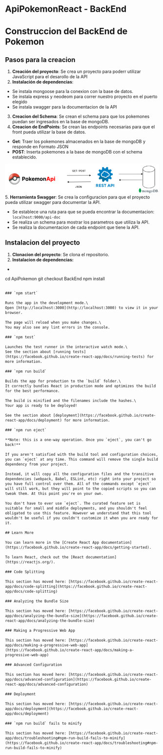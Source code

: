 # ApiPokemonReact - BackEnd 

# Construccion del BackEnd de Pokemon

## Pasos para la creacion

1. **Creación del proyecto**: Se crea un proyecto para poderr utilizar JavaScript para el desarollo de la API
2. **Instalación de dependencias**: 
  -  Se instala mongoose para la conexion con la base de datos.
  -  Se instala express y neodeom para correr nuestro proyecto en el puerto elegido
  -  Se instala swagger para la documentacion de la API
3. **Creacion del Schema**: Se crean el schema para que los pokemones puedan ser ingresados en la base de mongoDB.
4. **Creacion de EndPoints**: Se crean las endpoints necesarias para que el front pueda utilizar la base de datos.
  - **Get**: Traer los pokemones almacenados en la base de mongoDB y responde en Formato JSON
  - **POST**: Inserta pokemones a la base de mongoDB con el schema establecido.
                              
![Flujo de Api Rest](https://github.com/Chriss78Vera/ApiPokemonReact/blob/3f9a575bc8df15ce9f9ff3ac702a89caeea5965d/public/ApiRest.png "Flujo de la ApiRest")
5. **Herramienta Swagger**: Se crea la configuracion para que el proyecto pueda utilizar swagger para documentar la API.
  - Se establece una ruta para que se pueda encontrar la documentacion: ```localhost:9000/api-doc```
  - Se realiza un schema para mostrar los parametros que utiliza la API.
  - Se realiza la documentacion de cada endpoint que tiene la API.

## Instalacion del proyecto

1. **Clonacion del proyecto**: Se clona el repositorio.
2. **Instalacion de dependencias:** 
  - ```bash
  cd ApiPokemon
  git checkout BackEnd
  npm install 
```

### `npm start`

Runs the app in the development mode.\
Open [http://localhost:3000](http://localhost:3000) to view it in your browser.

The page will reload when you make changes.\
You may also see any lint errors in the console.

### `npm test`

Launches the test runner in the interactive watch mode.\
See the section about [running tests](https://facebook.github.io/create-react-app/docs/running-tests) for more information.

### `npm run build`

Builds the app for production to the `build` folder.\
It correctly bundles React in production mode and optimizes the build for the best performance.

The build is minified and the filenames include the hashes.\
Your app is ready to be deployed!

See the section about [deployment](https://facebook.github.io/create-react-app/docs/deployment) for more information.

### `npm run eject`

**Note: this is a one-way operation. Once you `eject`, you can't go back!**

If you aren't satisfied with the build tool and configuration choices, you can `eject` at any time. This command will remove the single build dependency from your project.

Instead, it will copy all the configuration files and the transitive dependencies (webpack, Babel, ESLint, etc) right into your project so you have full control over them. All of the commands except `eject` will still work, but they will point to the copied scripts so you can tweak them. At this point you're on your own.

You don't have to ever use `eject`. The curated feature set is suitable for small and middle deployments, and you shouldn't feel obligated to use this feature. However we understand that this tool wouldn't be useful if you couldn't customize it when you are ready for it.

## Learn More

You can learn more in the [Create React App documentation](https://facebook.github.io/create-react-app/docs/getting-started).

To learn React, check out the [React documentation](https://reactjs.org/).

### Code Splitting

This section has moved here: [https://facebook.github.io/create-react-app/docs/code-splitting](https://facebook.github.io/create-react-app/docs/code-splitting)

### Analyzing the Bundle Size

This section has moved here: [https://facebook.github.io/create-react-app/docs/analyzing-the-bundle-size](https://facebook.github.io/create-react-app/docs/analyzing-the-bundle-size)

### Making a Progressive Web App

This section has moved here: [https://facebook.github.io/create-react-app/docs/making-a-progressive-web-app](https://facebook.github.io/create-react-app/docs/making-a-progressive-web-app)

### Advanced Configuration

This section has moved here: [https://facebook.github.io/create-react-app/docs/advanced-configuration](https://facebook.github.io/create-react-app/docs/advanced-configuration)

### Deployment

This section has moved here: [https://facebook.github.io/create-react-app/docs/deployment](https://facebook.github.io/create-react-app/docs/deployment)

### `npm run build` fails to minify

This section has moved here: [https://facebook.github.io/create-react-app/docs/troubleshooting#npm-run-build-fails-to-minify](https://facebook.github.io/create-react-app/docs/troubleshooting#npm-run-build-fails-to-minify)
